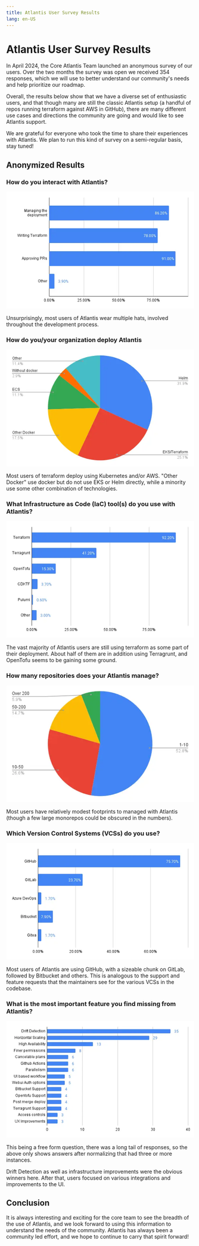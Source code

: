 ```yaml
---
title: Atlantis User Survey Results
lang: en-US
---
```


# Atlantis User Survey Results

In April 2024, the Core Atlantis Team launched an anonymous survey of our users. Over the two months the survey was open we received 354 responses, which we will use to better understand our community's needs and help prioritize our roadmap.

Overall, the results below show that we have a diverse set of enthusiastic users, and that though many are still the classic Atlantis setup (a handful of repos running terraform against AWS in GitHub), there are many different use cases and directions the community are going and would like to see Atlantis support.

We are grateful for everyone who took the time to share their experiences with Atlantis. We plan to run this kind of survey on a semi-regular basis, stay tuned!

## Anonymized Results

### How do you interact with Atlantis?

![](april-2024-survey-results/interact.webp)

Unsurprisingly, most users of Atlantis wear multiple hats, involved throughout the development process.

### How do you/your organization deploy Atlantis

![](april-2024-survey-results/deploy.webp)

Most users of terraform deploy using Kubernetes and/or AWS. "Other Docker" use docker but do not use EKS or Helm directly, while a minority use some other combination of technologies.

### What Infrastructure as Code (IaC) tool(s) do you use with Atlantis?

![](april-2024-survey-results/iac.webp)

The vast majority of Atlantis users are still using terraform as some part of their deployment. About half of them are in addition using Terragrunt, and OpenTofu seems to be gaining some ground.

### How many repositories does your Atlantis manage?

![](april-2024-survey-results/repos.webp)

Most users have relatively modest footprints to managed with Atlantis (though a few large monorepos could be obscured in the numbers).

### Which Version Control Systems (VCSs) do you use?

![](april-2024-survey-results/vcs.webp)

Most users of Atlantis are using GitHub, with a sizeable chunk on GitLab, followed by Bitbucket and others. This is analogous to the support and feature requests that the maintainers see for the various VCSs in the codebase.

### What is the most important feature you find missing from Atlantis?

![](april-2024-survey-results/features.webp)

This being a free form question, there was a long tail of responses, so the above only shows answers after normalizing that had three or more instances.

Drift Detection as well as infrastructure improvements were the obvious winners here. After that, users focused on various integrations and improvements to the UI.

## Conclusion

It is always interesting and exciting for the core team to see the breadth of the use of Atlantis, and we look forward to using this information to understand the needs of the community. Atlantis has always been a community led effort, and we hope to continue to carry that spirit forward!
